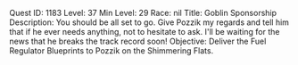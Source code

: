 Quest ID: 1183
Level: 37
Min Level: 29
Race: nil
Title: Goblin Sponsorship
Description: You should be all set to go. Give Pozzik my regards and tell him that if he ever needs anything, not to hesitate to ask. I'll be waiting for the news that he breaks the track record soon!
Objective: Deliver the Fuel Regulator Blueprints to Pozzik on the Shimmering Flats.
